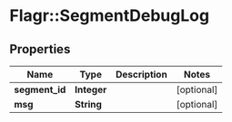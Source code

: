 # Flagr::SegmentDebugLog

## Properties
Name | Type | Description | Notes
------------ | ------------- | ------------- | -------------
**segment_id** | **Integer** |  | [optional] 
**msg** | **String** |  | [optional] 


